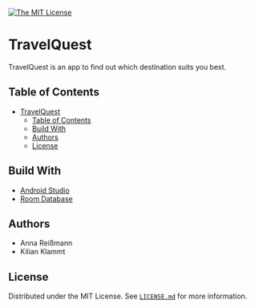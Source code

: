 [![The MIT License](https://img.shields.io/badge/license-MIT-yellowgreen.svg?style=flat-square)](https://github.com/Gelantine-Ritter/TravelQuest/blob/master/LICENSE.md)

# TravelQuest

TravelQuest is an app to find out which destination suits you best.

## Table of Contents

- [TravelQuest](#magicbysvelte)
  - [Table of Contents](#table-of-contents)
  - [Build With](#build-with)
  - [Authors](#authors)
  - [License](#license)


## Build With

- [Android Studio](https://developer.android.com/studio "Android Studio's Homepage")
- [Room Database](https://developer.android.com/reference/androidx/room/RoomDatabase "Room Database Documentation")





## Authors

- Anna Reißmann
- Kilian Klammt

## License

Distributed under the MIT License. See [`LICENSE.md`](https://github.com/Gelantine-Ritter/TravelQuest/blob/master/LICENSE.md) for more information.
